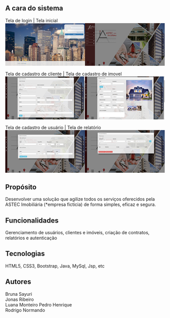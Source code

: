 ## A cara do sistema
Tela de login | Tela inicial
![tela de login | tela inicial](https://github.com/monteiroluana/ALP/blob/master/imgs/12.jpg "tela de login | tela inicial")

Tela de cadastro de cliente | Tela de cadastro de imovel
![tela de cadastro de cliente | tela de cadastro de imovel](https://github.com/monteiroluana/ALP/blob/master/imgs/34.jpg "tela de cadastro de cliente | tela de cadastro de imovel")

Tela de cadastro de usuário | Tela de relatório
![tela de cadastro de usuário | tela de relatório](https://github.com/monteiroluana/ALP/blob/master/imgs/56.jpg "tela de cadastro de usuário | tela de relatório")

## Propósito
Desenvolver uma solução que agilize todos os serviços oferecidos pela ASTEC Imobiliária (*empresa ficticia) de forma simples, eficaz e segura. 

## Funcionalidades
Gerenciamento de usuários, clientes e imóveis, criação de contratos, relatórios e autenticação

## Tecnologias
HTML5, CSS3, Bootstrap, Java, MySql, Jsp, etc

## Autores
Bruna Sayuri  
Jonas Ribeiro  
Luana Monteiro 
Pedro Henrique  
Rodrigo Normando
